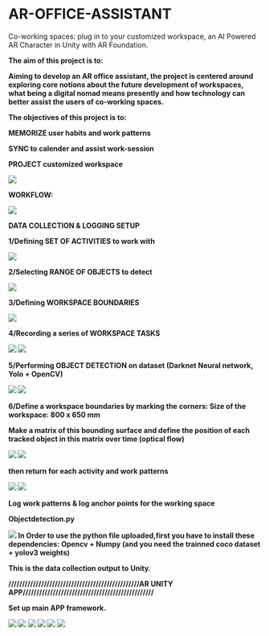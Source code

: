 # AR-OFFICE-ASSISTANT
Co-working spaces: plug in to your customized workspace,
an AI Powered AR Character in Unity with AR Foundation.

<B>The aim of this project is to:<B>

Aiming to develop an AR office assistant, the project is centered around exploring core notions about the future development of workspaces, what being a digital nomad means presently and how technology can better assist the users of co-working spaces.


<B>The objectives of this project is to:<B>

MEMORIZE user habits and work patterns

SYNC to calender and assist work-session

PROJECT customized workspace

![](images/3.png)

<B>WORKFLOW:<B>

![](images/FLOW.jpg)

<B>DATA COLLECTION & LOGGING SETUP<B>

1/Defining SET OF ACTIVITIES to work with

![](images/activities.jpg)

2/Selecting RANGE OF OBJECTS to detect

![](images/dataset.jpg)

3/Defining WORKSPACE BOUNDARIES

![](images/defining%20space.jpg)

4/Recording a series of WORKSPACE TASKS

![](images/raw1.gif) ![](images/raw4.gif)

5/Performing OBJECT DETECTION on dataset (Darknet Neural network, Yolo + OpenCV)

![](images/od1.gif) ![](images/od4.gif)

6/Define a workspace boundaries by marking the corners:
Size of the workspace: 800 x 650 mm 

Make a matrix of this bounding surface and define the position of each tracked object in this matrix over time (optical flow)

![](images/of2.gif) ![](images/of3.gif) 

then return for each activity and work patterns 

![](images/of1.gif) ![](images/5.png)

Log work patterns & log anchor points for the working space


<B>Objectdetection.py<B>
  
![](images/1.jpg)
In Order to use the python file uploaded,first you have to install these dependencies:
<B>Opencv + Numpy<B> 
(and you need the trainned coco dataset + yolov3 weights)

This is the data collection output to Unity. 


////////////////////////////////////////////////<B>AR UNITY APP<B>////////////////////////////////////////////////

Set up main APP framework.

![](images/AR.jpg)
![](images/Optical%20flow%20homography.jpg)
![](images/IBM%20cloud.jpg)
![](images/8.png)
![](images/8.gif)
![](images/unity1.gif)
